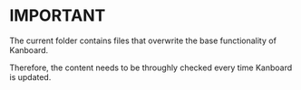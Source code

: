 # IMPORTANT

The current folder contains files that overwrite the base functionality of Kanboard.

Therefore, the content needs to be throughly checked every time Kanboard is updated.
